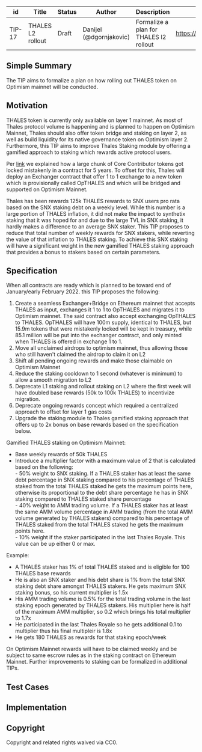 | id | Title | Status | Author | Description | Discussions to | Created |
| ----------- | ----------- | ----------- | ----------- | ----------- | ----------- | ----------- |
| TIP-17 | THALES L2 rollout| Draft | Danijel (@dgornjakovic) | Formalize a plan for THALES l2 rollout| https://discord.gg/8bzFdpGTrp | 2021-12-29
 
## Simple Summary
 
The TIP aims to formalize a plan on how rolling out THALES token on Optimism mainnet will be conducted. 
 
## Motivation
THALES token is currently only available on layer 1 mainnet. As most of Thales protocol volume is happening and is planned to happen on Optimism Mainnet, Thales should also offer token bridge and staking on layer 2, as well as build liquidity for its native governance token on Optimism layer 2.  
Furthermore, this TIP aims to improve Thales Staking module by offering a gamified approach to staking which rewards active protocol users.  

Per [link](https://thalesmarket.medium.com/a-part-of-thales-core-contributors-tokens-are-locked-and-its-implications-241fcec37888?source=user_profile---------6-------------------------------) we explained how a large chunk of Core Contributor tokens got locked mistakenly in a contract for 5 years. To offset for this, Thales will deploy an Exchanger contract that offer 1 to 1 exchange to a new token which is provisionally called OpTHALES and which will be bridged and supported on Optimism Mainnet.  

Thales has been rewards 125k THALES rewards to SNX users pro rata based on the SNX staking debt on a weekly level. While this number is a large portion of THALES inflation, it did not make the impact to synthetix staking that it was hoped for and due to the large TVL in SNX staking, it hardly makes a difference to an average SNX staker. This TIP proposes to reduce that total number of weekly rewards for SNX stakers, while reverting the value of that inflation to THALES staking. To achieve this SNX staking will have a significant weight in the new gamified THALES staking approach that provides a bonus to stakers based on certain parameters.    

## Specification
When all contracts are ready which is planned to be toward end of January/early February 2022. this TIP proposes the following:

1. Create a seamless Exchanger+Bridge on Ethereum mainnet that accepts THALES as input, exchanges it 1 to 1 to OpTHALES and migrates it to Optimism mainnet. The said contract also accept exchanging OpTHALES to THALES. OpTHALES will have 100m supply, identical to THALES, but 15.9m tokens that were mistakenly locked will be kept in treasury, while 85.1 million will be put into the exchanger contract, and only minted when THALES is offered in exchange 1 to 1.
2. Move all unclaimed airdrops to optimism mainnet, thus allowing those who still haven't claimed the airdrop to claim it on L2
3. Shift all pending ongoing rewards and make those claimable on Optimism Mainnet
4. Reduce the staking cooldown to 1 second (whatever is minimum) to allow a smooth migration to L2
5. Deprecate L1 staking and rollout staking on L2 where the first week will have doubled base rewards (50k to 100k THALES) to incentivize migration.
6. Deprecate ongoing rewards concept which required a centralized approach to offset for layer 1 gas costs
7. Upgrade the staking module to Thales gamified staking approach that offers up to 2x bonus on base rewards based on the specification below.  


Gamified THALES staking on Optimism Mainnet:
- Base weekly rewards of 50k THALES
- Introduce a multiplier factor with a maximum value of 2 that is calculated based on the following:  
      - 50% weight to SNX staking. If a THALES staker has at least the same debt percentage in SNX staking compared to his percentage of THALES staked from the total THALES staked he gets the maximum points here, otherwise its proportional to the debt share percentage he has in SNX staking compared to THALES staked share percentage  
      - 40% weight to AMM trading volume. If a THALES staker has at least the same AMM volume percentage in AMM trading (from the total AMM volume generated by THALES stakers) compared to his percentage of THALES staked from the total THALES staked he gets the maximum points here.  
      - 10% weight if the staker participated in the last Thales Royale. This value can be up either 0 or max.
       
      
Example:
    
  - A THALES staker has 1% of total THALES staked and is eligible for 100 THALES base rewards
  - He is also an SNX staker and his debt share is 1% from the total SNX staking debt share amongst THALES stakers. He gets maximum SNX staking bonus, so his current multiplier is 1.5x
  - His AMM trading volume is 0.5% for the total trading volume in the last staking epoch generated by THALES stakers. His multiplier here is half of the maximum AMM multiplier, so 0.2 which brings his total multiplier to 1.7x
  - He participated in the last Thales Royale so he gets additional 0.1 to multiplier thus his final multipleir is 1.8x
  - He gets 180 THALES as rewards for that staking epoch/week

On Optimism Mainnet rewards will have to be claimed weekly and be subject to same escrow rules as in the staking contract on Ethereum Mainnet.
Further improvements to staking can be formalized in additional TIPs.

## Test Cases
 
## Implementation

## Copyright
 
Copyright and related rights waived via CC0.
